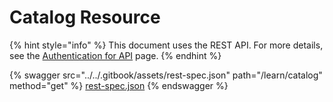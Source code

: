 # Catalog Resource

{% hint style="info" %}
This document uses the REST API. For more details, see the [Authentication for API](../rest-api/authentication-for-api/) page.
{% endhint %}

{% swagger src="../../.gitbook/assets/rest-spec.json" path="/learn/catalog" method="get" %}
[rest-spec.json](../../.gitbook/assets/rest-spec.json)
{% endswagger %}
